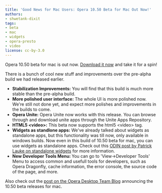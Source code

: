 ```yaml
---
title: 'Good News for Mac Users: Opera 10.50 Beta for Mac Out Now!'
authors:
- shwetank-dixit
tags:
- beta
- mac
- widgets
- opera-presto
- video
license: cc-by-3.0
---
```


<p>Opera 10.50 beta for mac is out now. <a href="https://www.opera.com/browser/next/" target="_blank">Download it now</a> and take it for a spin!</p>
<p>There is a bunch of cool new stuff and improvements over the pre-alpha build we had released earlier.</p>
<ul class="bullets"><li><strong>Stabilization Improvements:</strong> You will find that this build is much more stable than the pre-alpha build.</li><li><strong>More polished user interface:</strong> The whole UI is more polished now. We&#39;re still not done yet, and expect more polishes and improvements in the builds to come.</li><li><strong>Opera Unite:</strong> Opera Unite now works with this release. You can browse through and download unite apps through the Unite Apps Repository.</li><li><strong>HTML5 &lt;video&gt;:</strong> This beta now supports the html5 &lt;video&gt; tag.</li><li><strong>Widgets as standlone apps:</strong> We&#39;ve already talked about widgets as standalone apps, but this functionality was till now, only available in windows builds. Now even in this build of 10.50 beta for mac, you can use widgets as standalone apps. Check out this <a href="http://my.opera.com/ODIN/blog/2010/02/18/svg-edit-standalone-widget" target="_blank">ODIN post by Patrick Lauke on standalone widgets</a> for more information.</li><li><strong>New Developer Tools Menu: </strong> You can go to &#39;View-&gt;Developer Tools&#39; Menu to access common and usefull tools for developers, such as Opera Dragonfly, cache information, the error console, the source code of the page, and more.</li></ul>
<p>Also check out the <a href="http://my.opera.com/desktopteam/blog/2010/02/25/opera-10-50-beta-for-mac" target="_blank">post on the Opera Desktop Team Blog</a> announcing the 10.50 beta releases for mac.</p>

